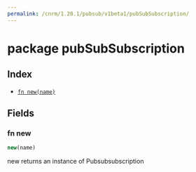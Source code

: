 ```yaml
---
permalink: /cnrm/1.20.1/pubsub/v1beta1/pubSubSubscription/
---
```


# package pubSubSubscription



## Index

* [`fn new(name)`](#fn-new)

## Fields

### fn new

```ts
new(name)
```

new returns an instance of Pubsubsubscription